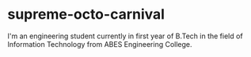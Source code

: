 # supreme-octo-carnival
I'm an engineering student currently in first year of B.Tech in the field of Information Technology from ABES Engineering College.

